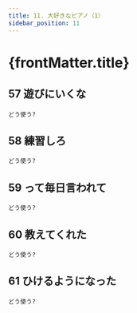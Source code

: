 ```yaml
---
title: 11. 大好きなピアノ（1）
sidebar_position: 11
---
```


# {frontMatter.title}
## 57 遊びにいく<span class="text--primary">な</span>
`どう使う?`
## 58 練習<span class="text--primary">しろ</span>
`どう使う?`
## 59 <span class="text--primary">って</span>毎日言われて
`どう使う?`
## 60 教え<span class="text--primary">てくれた</span>
`どう使う?`
## 61 ひける<span class="text--primary">ようになった</span>
`どう使う?`
